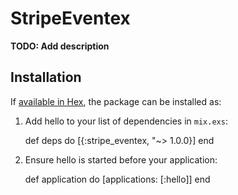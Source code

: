 # StripeEventex

**TODO: Add description**

## Installation

If [available in Hex](https://hex.pm/docs/publish), the package can be installed as:

  1. Add hello to your list of dependencies in `mix.exs`:

        def deps do
          [{:stripe_eventex, "~> 1.0.0}]
        end

  2. Ensure hello is started before your application:

        def application do
          [applications: [:hello]]
        end

